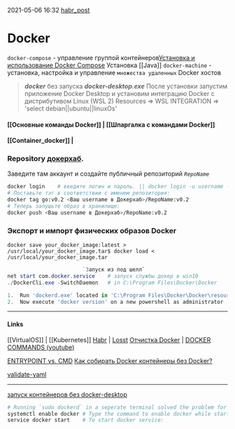 2021-05-06 16:32
[habr_post](https://habr.com/ru/company/ruvds/blog/439980/)
# Docker
`docker-compose` - управление группой контейнеров[](https://losst.ru/ispolzovanie-docker-dlya-chajnikov)[Установка и использование Docker Compose](https://www.8host.com/blog/ustanovka-i-ispolzovanie-docker-compose-na-ubuntu-14-04/ "Установка и использование Docker Compose") Установка [[Java]]
`docker-machine` - установка, настройка и управление `множества удаленных` Docker хостов
> _**docker**_ без запуска _**docker-desktop.exe**_
> После установки запустим приложение Docker Desktop и установим интеграцию Docker с дистрибутивом Linux (WSL 2) 
> Resources => WSL INTEGRATION => 'select debian||ubuntu||linuxOs'
#### [[Основные команды Docker]] |  [[Шпаргалка с командами Docker]] 
#### [[Container_docker]] | 
### Repository [докерхаб](https://hub.docker.com).
Заведите там аккаунт и создайте публичный репозиторий _`RepoName`_
```bash
docker login 	# введите логин и пароль. || docker login -u username -p pass
# Поставьте тэг в соответствии с именем репозитория:
docker tag go:v0.2 <Ваш username в Докерхаб>/RepoName:v0.2
# Теперь запушьте образ в хранилище:
docker push <Ваш username в Докерхаб>/RepoName:v0.2
```
### Экспорт и импорт физических образов Docker
```shell
docker save your_docker_image:latest > /usr/local/your_docker_image.tar$ docker load < /usr/local/your_docker_image.tar
```
```powershell
						`Запуск из под шелл`
net start com.docker.service	# запуск службы докер в win10
./DockerCli.exe -SwitchDaemon	# in C:\Program Files\Docker\Docker

1.  Run 'dockerd.exe' located in 'C:\Program Files\Docker\Docker\resources' .
2.  Now execute 'docker version' on a new powershell as administrator
```
_____________
#### Links
[[VirtualOS]] | [[Kubernetes]]
[Habr](https://habr.com/post/438796/) | [Losst](https://losst.ru/?s=Docker)
[Отчистка Docker](https://habr.com/ru/company/flant/blog/336654/) | [DOCKER COMMANDS (youtube)](https://github.com/adv4000/docker/blob/master/DOCKER%20COMMANDS.txt)

[ENTRYPOINT vs. CMD](https://habr.com/ru/company/southbridge/blog/329138/)
[Как собирать Docker контейнеры без Docker?](https://docs.gitlab.com/ee/ci/docker/using_kaniko.html)

[validate-yaml](https://onlineyamltools.com/validate-yaml)

__________
[запуск контейнеров без docker-desktop](https://itnan.ru/post.php?c=1&p=534504)
```bash
# Running `sudo dockerd` in a seperate terminal solved the problem for me
systemctl enable docker # Type the command to enable docker while startup:
service docker start	# To start docker service:
```